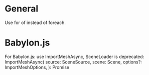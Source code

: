 # General

Use for of instead of foreach. 

# Babylon.js

For Babylon.js: use ImportMeshAsync, SceneLoader is deprecated:
ImportMeshAsync(
    source: SceneSource,
    scene: Scene,
    options?: ImportMeshOptions,
): Promise<ISceneLoaderAsyncResult>